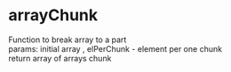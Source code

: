 # arrayChunk
Function to break array to a part<br>
params: initial array , elPerChunk - element per one chunk<br>
return array of arrays chunk 
